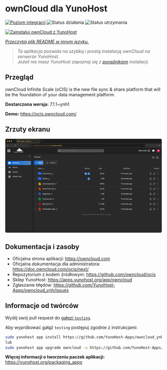 <!--
To README zostało automatycznie wygenerowane przez <https://github.com/YunoHost/apps/tree/master/tools/readme_generator>
Nie powinno być ono edytowane ręcznie.
-->

# ownCloud dla YunoHost

[![Poziom integracji](https://apps.yunohost.org/badge/integration/owncloud)](https://ci-apps.yunohost.org/ci/apps/owncloud/)
![Status działania](https://apps.yunohost.org/badge/state/owncloud)
![Status utrzymania](https://apps.yunohost.org/badge/maintained/owncloud)

[![Zainstaluj ownCloud z YunoHost](https://install-app.yunohost.org/install-with-yunohost.svg)](https://install-app.yunohost.org/?app=owncloud)

*[Przeczytaj plik README w innym języku.](./ALL_README.md)*

> *Ta aplikacja pozwala na szybką i prostą instalację ownCloud na serwerze YunoHost.*  
> *Jeżeli nie masz YunoHost zapoznaj się z [poradnikiem](https://yunohost.org/install) instalacji.*

## Przegląd

ownCloud Infinite Scale (oCIS) is the new file sync & share platform that will be the foundation of your data management platform.

**Dostarczona wersja:** 7.1.1~ynh1

**Demo:** <https://ocis.owncloud.com/>

## Zrzuty ekranu

![Zrzut ekranu z ownCloud](./doc/screenshots/screenshot.png)

## Dokumentacja i zasoby

- Oficjalna strona aplikacji: <https://owncloud.com>
- Oficjalna dokumentacja dla administratora: <https://doc.owncloud.com/ocis/next/>
- Repozytorium z kodem źródłowym: <https://github.com/owncloud/ocis>
- Sklep YunoHost: <https://apps.yunohost.org/app/owncloud>
- Zgłaszanie błędów: <https://github.com/YunoHost-Apps/owncloud_ynh/issues>

## Informacje od twórców

Wyślij swój pull request do [gałęzi `testing`](https://github.com/YunoHost-Apps/owncloud_ynh/tree/testing).

Aby wypróbować gałąź `testing` postępuj zgodnie z instrukcjami:

```bash
sudo yunohost app install https://github.com/YunoHost-Apps/owncloud_ynh/tree/testing --debug
lub
sudo yunohost app upgrade owncloud -u https://github.com/YunoHost-Apps/owncloud_ynh/tree/testing --debug
```

**Więcej informacji o tworzeniu paczek aplikacji:** <https://yunohost.org/packaging_apps>
